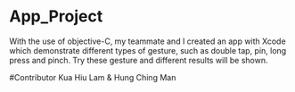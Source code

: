 # App_Project
With the use of objective-C, my teammate and I created an app with Xcode which demonstrate different types of gesture, 
such as double tap, pin, long press and pinch.
Try these gesture and different results will be shown.

#Contributor
Kua Hiu Lam & Hung Ching Man
